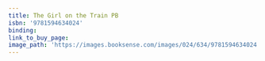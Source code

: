 ```yaml
---
title: The Girl on the Train PB
isbn: '9781594634024'
binding:
link_to_buy_page:
image_path: 'https://images.booksense.com/images/024/634/9781594634024.jpg'
---
```



